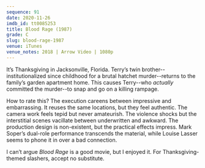 ```yaml
---
sequence: 91
date: 2020-11-26
imdb_id: tt0085253
title: Blood Rage (1987)
grade: C
slug: blood-rage-1987
venue: iTunes
venue_notes: 2018 | Arrow Video | 1080p
---
```


It’s Thanksgiving in Jacksonville, Florida. Terry’s twin brother--institutionalized since childhood for a brutal hatchet murder--returns to the family’s garden apartment home. This causes Terry--who _actually_ committed the murder--to snap and go on a killing rampage.

<!-- end -->

How to rate this? The execution careens between impressive and embarrassing. It reuses the same locations, but they feel authentic. The camera work feels tepid but never amateurish. The violence shocks but the interstitial scenes vacillate between underwritten and awkward. The production design is non-existent, but the practical effects impress. Mark Soper’s dual-role performance transcends the material, while Louise Lasser seems to phone it in over a bad connection.

I can’t argue _Blood Rage_ is a good movie, but I enjoyed it. For Thanksgiving-themed slashers, accept no substitute.
